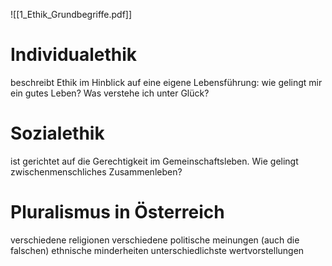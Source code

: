 ![[1_Ethik_Grundbegriffe.pdf]]

# Individualethik
beschreibt Ethik im Hinblick auf eine eigene Lebensführung: wie gelingt mir ein gutes Leben? Was verstehe ich unter Glück?

# Sozialethik
ist gerichtet auf die Gerechtigkeit im Gemeinschaftsleben. Wie gelingt zwischenmenschliches Zusammenleben?

# Pluralismus in Österreich
verschiedene religionen
verschiedene politische meinungen  (auch die falschen)
ethnische minderheiten
unterschiedlichste wertvorstellungen
